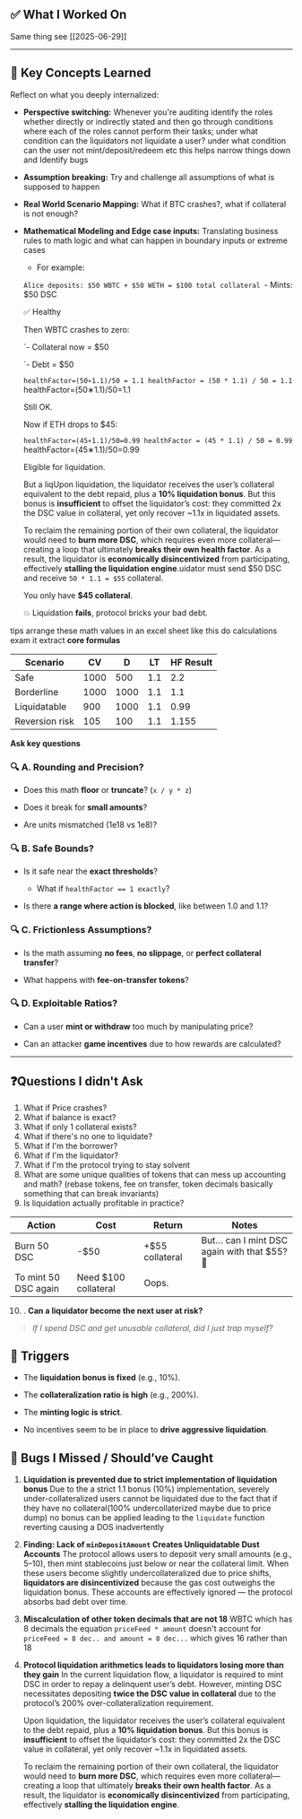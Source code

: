 ## ✅ What I Worked On

Same thing see [[2025-06-29]]


---

## 🧠 Key Concepts Learned

Reflect on what you deeply internalized:

- **Perspective switching:** Whenever you're auditing identify the roles whether directly or indirectly stated and then go through conditions where each of the roles cannot perform their tasks; under what condition can the liquidators not liquidate a user? under what condition can the user not mint/deposit/redeem etc this helps narrow things down and Identify bugs
    
- **Assumption breaking:** Try and challenge all assumptions of what is supposed to happen 
    
- **Real World Scenario Mapping:** What if BTC crashes?, what if collateral is not enough?
    
-  **Mathematical Modeling and Edge case inputs:** Translating business rules to math logic and what can happen in boundary inputs or extreme cases
	 
	- For example:
 
	`Alice deposits: $50 WBTC + $50 WETH = $100 total collateral
	`- Mints: $50 DSC
	    
	
	✅ Healthy
	
	Then WBTC crashes to zero:
	
	`- Collateral now = $50
	    
	`- Debt = $50
	    
	
	`healthFactor=(50∗1.1)/50 = 1.1 healthFactor = (50 * 1.1) / 50 = 1.1 
	`healthFactor=(50∗1.1)/50=1.1
	
	Still OK.
	
	Now if ETH drops to $45:
	
	`healthFactor=(45∗1.1)/50=0.99 healthFactor = (45 * 1.1) / 50 = 0.99 
	`healthFactor=(45∗1.1)/50=0.99
	
	Eligible for liquidation.
	
	But a liqUpon liquidation, the liquidator receives the user’s collateral equivalent to the debt repaid, plus a **10% liquidation bonus**. But this bonus is **insufficient** to offset the liquidator’s cost: they committed 2x the DSC value in collateral, yet only recover ~1.1x in liquidated assets.
	
	To reclaim the remaining portion of their own collateral, the liquidator would need to **burn more DSC**, which requires even more collateral—creating a loop that ultimately **breaks their own health factor**. As a result, the liquidator is **economically disincentivized** from participating, effectively **stalling the liquidation engine**.uidator must send $50 DSC and receive `50 * 1.1 = $55` collateral.
	
	You only have **$45 collateral**.
	
	💥 Liquidation **fails**, protocol bricks your bad debt.
	

tips arrange these math values in an excel sheet like this do calculations exam it extract **core formulas** 

| Scenario       | CV   | D    | LT  | HF Result |
| -------------- | ---- | ---- | --- | --------- |
| Safe           | 1000 | 500  | 1.1 | 2.2       |
| Borderline     | 1000 | 1000 | 1.1 | 1.1       |
| Liquidatable   | 900  | 1000 | 1.1 | 0.99      |
| Reversion risk | 105  | 100  | 1.1 | 1.155     |

**Ask key questions**
### 🔍 A. Rounding and Precision?

- Does this math **floor** or **truncate**? (`x / y * z`)
    
- Does it break for **small amounts**?
    
- Are units mismatched (1e18 vs 1e8)?
    

### 🔍 B. Safe Bounds?

- Is it safe near the **exact thresholds**?
    
    - What if `healthFactor == 1 exactly`?
        
- Is there **a range where action is blocked**, like between 1.0 and 1.1?
    

### 🔍 C. Frictionless Assumptions?

- Is the math assuming **no fees**, **no slippage**, or **perfect collateral transfer**?
    
- What happens with **fee-on-transfer tokens**?
    

### 🔍 D. Exploitable Ratios?

- Can a user **mint or withdraw** too much by manipulating price?
    
- Can an attacker **game incentives** due to how rewards are calculated?

---

## ❓Questions I didn't Ask

1. What if Price crashes?
2. What if balance is exact?
3. What if only 1 collateral exists?
4. What if there's no one to liquidate?
5. What if I'm the borrower?
6. What if I'm the liquidator?
7. What if I'm the protocol trying to stay solvent
8. What are some unique qualities of tokens that can mess up accounting and math? (rebase tokens, fee on transfer, token decimals basically something that can break invariants)
9.  Is liquidation actually profitable in practice?

| Action               | Cost                 | Return          | Notes                                       |
| -------------------- | -------------------- | --------------- | ------------------------------------------- |
| Burn 50 DSC          | -$50                 | +$55 collateral | But… can I mint DSC again with that $55? 🤔 |
| To mint 50 DSC again | Need $100 collateral | Oops.           |                                             |


10. . **Can a liquidator become the next user at risk?**
> _If I spend DSC and get unusable collateral, did I just trap myself?_


##  🔫 Triggers

- The **liquidation bonus is fixed** (e.g., 10%).
    
- The **collateralization ratio is high** (e.g., 200%).
    
- The **minting logic is strict**.
    
- No incentives seem to be in place to **drive aggressive liquidation**.


## 🔎 Bugs I Missed / Should’ve Caught

1. **Liquidation is prevented due to strict implementation of liquidation bonus**
		Due to the a strict 1.1 bonus (10%) implementation, severely under-collateralized users cannot be liquidated due to the fact that if they have no collateral(100% undercollaterized maybe due to price dump)  no bonus can be applied leading to the  `liquidate` function reverting causing a DOS inadvertently

2.  **Finding: Lack of `minDepositAmount` Creates Unliquidatable Dust Accounts**
		The protocol allows users to deposit very small amounts (e.g., $5–$10), then mint stablecoins just below or near the collateral limit. When these users become slightly undercollateralized due to price shifts, **liquidators are disincentivized** because the gas cost outweighs the liquidation bonus. These accounts are effectively ignored — the protocol absorbs bad debt over time.
		
3. **Miscalculation of other token decimals that are not 18** 
	WBTC which has 8 decimals 
	 the equation `priceFeed * amount` doesn't account for `priceFeed = 8 dec.. and amount = 8 dec...` which gives 16 rather than 18  


4. **Protocol liquidation arithmetics leads to liquidators losing more than they gain**
	In the current liquidation flow, a liquidator is required to mint DSC in order to repay a delinquent user’s debt. However, minting DSC necessitates depositing **twice the DSC value in collateral** due to the protocol’s 200% over-collateralization requirement.

	Upon liquidation, the liquidator receives the user’s collateral equivalent to the debt repaid, plus a **10% liquidation bonus**. But this bonus is **insufficient** to offset the liquidator’s cost: they committed 2x the DSC value in collateral, yet only recover ~1.1x in liquidated assets.
	
	To reclaim the remaining portion of their own collateral, the liquidator would need to **burn more DSC**, which requires even more collateral—creating a loop that ultimately **breaks their own health factor**. As a result, the liquidator is **economically disincentivized** from participating, effectively **stalling the liquidation engine**.
	